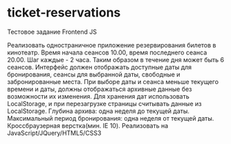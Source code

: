 # ticket-reservations
Тестовое задание Frontend JS

Реализовать одностраничное приложение резервирования билетов в кинотеатр. Время начала сеансов 10.00, время последнего сеанса 20.00. Шаг каждые - 2 часа. Таким образом в течение дня может быть 6 сеансов.
Интерфейс должен отображать доступные даты для бронирования, сеансы для выбранной даты, свободные и забронированные места. При выборе даты и сеанса меньше текущего времени и даты, должны отображаться архивные данные без возможности их изменения.
Для хранения дат использовать LocalStorage, и при перезагрузке страницы считывать данные из LocalStorage.
Глубина архива: одна неделя до текущей даты. Максимальный период бронирования: одна неделя от текущей даты.
Кроссбраузерная верстка(мин. IE 10).
Реализовать на JavaScript/JQuery/HTML5/CSS3